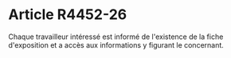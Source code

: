 # Article R4452-26

Chaque travailleur intéressé est informé de l'existence de la fiche d'exposition et a accès aux informations y figurant le concernant.